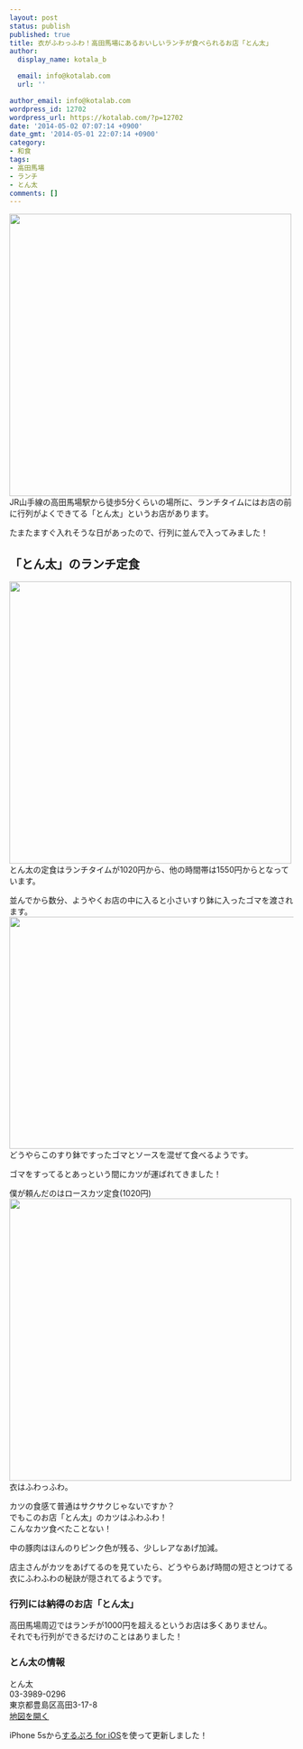 ```yaml
---
layout: post
status: publish
published: true
title: 衣がふわっふわ！高田馬場にあるおいしいランチが食べられるお店「とん太」
author:
  display_name: kotala_b

  email: info@kotalab.com
  url: ''

author_email: info@kotalab.com
wordpress_id: 12702
wordpress_url: https://kotalab.com/?p=12702
date: '2014-05-02 07:07:14 +0900'
date_gmt: '2014-05-01 22:07:14 +0900'
category:
- 和食
tags:
- 高田馬場
- ランチ
- とん太
comments: []
---
```

<p><img alt="" src="https://kotalab.com/wp-content/uploads/slooProImg_20140502070709.jpg" width="500" height="500" class="slooProImg" /><br />
JR山手線の高田馬場駅から徒歩5分くらいの場所に、ランチタイムにはお店の前に行列がよくできてる「とん太」というお店があります。</p>
<p>たまたますぐ入れそうな日があったので、行列に並んで入ってみました！<br />
</p>
<!--more-->
<h2>「とん太」のランチ定食</h2>
<p><img alt="" src="https://kotalab.com/wp-content/uploads/slooProImg_20140502070712.jpg" width="500" height="500" class="slooProImg" /><br />
とん太の定食はランチタイムが1020円から、他の時間帯は1550円からとなっています。</p>
<p>並んでから数分、ようやくお店の中に入ると小さいすり鉢に入ったゴマを渡されます。<br />
<img alt="" src="https://kotalab.com/wp-content/uploads/slooProImg_20140502070707.jpg" width="548" height="411" class="slooProImg" /><br />
どうやらこのすり鉢ですったゴマとソースを混ぜて食べるようです。</p>
<p>ゴマをすってるとあっという間にカツが運ばれてきました！</p>
<p>僕が頼んだのはロースカツ定食(1020円)<br />
<img alt="" src="https://kotalab.com/wp-content/uploads/slooProImg_20140502070710.jpg" width="500" height="500" class="slooProImg" /><br />
衣はふわっふわ。</p>
<p>カツの食感て普通はサクサクじゃないですか？<br />
でもこのお店「とん太」のカツはふわふわ！<br />
こんなカツ食べたことない！</p>
<p>中の豚肉はほんのりピンク色が残る、少しレアなあげ加減。</p>
<p>店主さんがカツをあげてるのを見ていたら、どうやらあげ時間の短さとつけてる衣にふわふわの秘訣が隠されてるようです。</p>
<h3>行列には納得のお店「とん太」</h3>
<p>高田馬場周辺ではランチが1000円を超えるというお店は多くありません。<br />
それでも行列ができるだけのことはありました！</p>
<h3>とん太の情報</h3>
<p>とん太<br />
03-3989-0296<br />
東京都豊島区高田3-17-8<br />
<a href="http://goo.gl/maps/3sTv4" target="_blank">地図を開く</a></p>
<p>iPhone 5sから<a href="https://itunes.apple.com/jp/app/surupuro-for-ios-buroguedita/id436676299?mt=8&uo=4&at=10l4yU" rel="nofollow" target="_blank">するぷろ for iOS</a>を使って更新しました！</p>
